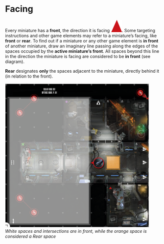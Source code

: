 # Facing

Every miniature has a **front**, the direction it
is facing ![Facing Icon](svg/facing-arrow.svg). Some targeting instructions and
other game elements may refer to a miniature’s facing, like **front** or **rear**. To find out if
a miniature or any other game element is **in
front** of another miniature, draw an imaginary line passing along the edges of the
spaces occupied by the **active miniature’s
front**. All spaces beyond this line in the direction the miniature is facing are considered to
be **in front** (see diagram).

**Rear** designates **only** the spaces adjacent to
the miniature, directly behind it (in relation to
the front).

![](img/facing.png)  
*White spaces and intersections are in front, while the orange space is considered a Rear space*